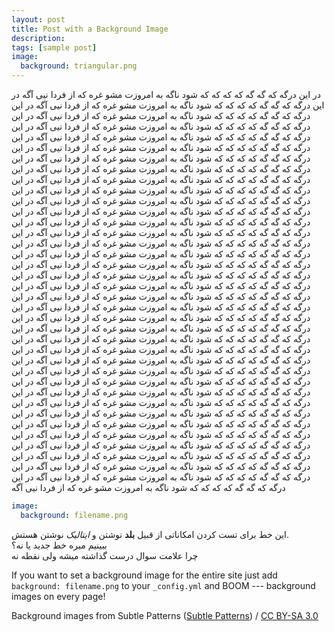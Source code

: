 ```yaml
---
layout: post
title: Post with a Background Image
description: 
tags: [sample post]
image:
  background: triangular.png
---
```


در این درگه که گه گه که که که که شود ناگه به امروزت مشو غره که از فردا نیی آگه در این درگه که گه گه که که که که شود ناگه به امروزت مشو غره که از فردا نیی آگه در این درگه که گه گه که که که که شود ناگه به امروزت مشو غره که از فردا نیی آگه در این درگه که گه گه که که که که شود ناگه به امروزت مشو غره که از فردا نیی آگه در این درگه که گه گه که که که که شود ناگه به امروزت مشو غره که از فردا نیی آگه در این درگه که گه گه که که که که شود ناگه به امروزت مشو غره که از فردا نیی آگه در این درگه که گه گه که که که که شود ناگه به امروزت مشو غره که از فردا نیی آگه در این درگه که گه گه که که که که شود ناگه به امروزت مشو غره که از فردا نیی آگه در این درگه که گه گه که که که که شود ناگه به امروزت مشو غره که از فردا نیی آگه در این درگه که گه گه که که که که شود ناگه به امروزت مشو غره که از فردا نیی آگه در این درگه که گه گه که که که که شود ناگه به امروزت مشو غره که از فردا نیی آگه در این درگه که گه گه که که که که شود ناگه به امروزت مشو غره که از فردا نیی آگه در این درگه که گه گه که که که که شود ناگه به امروزت مشو غره که از فردا نیی آگه در این درگه که گه گه که که که که شود ناگه به امروزت مشو غره که از فردا نیی آگه در این درگه که گه گه که که که که شود ناگه به امروزت مشو غره که از فردا نیی آگه در این درگه که گه گه که که که که شود ناگه به امروزت مشو غره که از فردا نیی آگه در این درگه که گه گه که که که که شود ناگه به امروزت مشو غره که از فردا نیی آگه در این درگه که گه گه که که که که شود ناگه به امروزت مشو غره که از فردا نیی آگه در این درگه که گه گه که که که که شود ناگه به امروزت مشو غره که از فردا نیی آگه در این درگه که گه گه که که که که شود ناگه به امروزت مشو غره که از فردا نیی آگه در این درگه که گه گه که که که که شود ناگه به امروزت مشو غره که از فردا نیی آگه در این درگه که گه گه که که که که شود ناگه به امروزت مشو غره که از فردا نیی آگه در این درگه که گه گه که که که که شود ناگه به امروزت مشو غره که از فردا نیی آگه در این درگه که گه گه که که که که شود ناگه به امروزت مشو غره که از فردا نیی آگه در این درگه که گه گه که که که که شود ناگه به امروزت مشو غره که از فردا نیی آگه در این درگه که گه گه که که که که شود ناگه به امروزت مشو غره که از فردا نیی آگه در این درگه که گه گه که که که که شود ناگه به امروزت مشو غره که از فردا نیی آگه در این درگه که گه گه که که که که شود ناگه به امروزت مشو غره که از فردا نیی آگه در این درگه که گه گه که که که که شود ناگه به امروزت مشو غره که از فردا نیی آگه در این درگه که گه گه که که که که شود ناگه به امروزت مشو غره که از فردا نیی آگه در این درگه که گه گه که که که که شود ناگه به امروزت مشو غره که از فردا نیی آگه در این درگه که گه گه که که که که شود ناگه به امروزت مشو غره که از فردا نیی آگه در این درگه که گه گه که که که که شود ناگه به امروزت مشو غره که از فردا نیی آگه در این درگه که گه گه که که که که شود ناگه به امروزت مشو غره که از فردا نیی آگه در این درگه که گه گه که که که که شود ناگه به امروزت مشو غره که از فردا نیی آگه در این درگه که گه گه که که که که شود ناگه به امروزت مشو غره که از فردا نیی آگه در این درگه که گه گه که که که که شود ناگه به امروزت مشو غره که از فردا نیی آگه در این درگه که گه گه که که که که شود ناگه به امروزت مشو غره که از فردا نیی آگه
```yaml
image:
  background: filename.png
```

این خط برای تست کردن امکاناتی از قبیل **بلد** نوشتن و *ایتالیک* نوشتن هستش.
<br>
ببینیم میره خط جدید یا نه؟
<br>
چرا علامت سوال درست گذاشته میشه ولی نقطه نه

If you want to set a background image for the entire site just add `background: filename.png` to your `_config.yml` and BOOM --- background images on every page!

<div xmlns:cc="http://creativecommons.org/ns#" xmlns:dct="http://purl.org/dc/terms/" about="http://subtlepatterns.com" class="notice">Background images from <span property="dct:title">Subtle Patterns</span> (<a rel="cc:attributionURL" property="cc:attributionName" href="http://subtlepatterns.com">Subtle Patterns</a>) / <a rel="license" href="http://creativecommons.org/licenses/by-sa/3.0/">CC BY-SA 3.0</a></div>